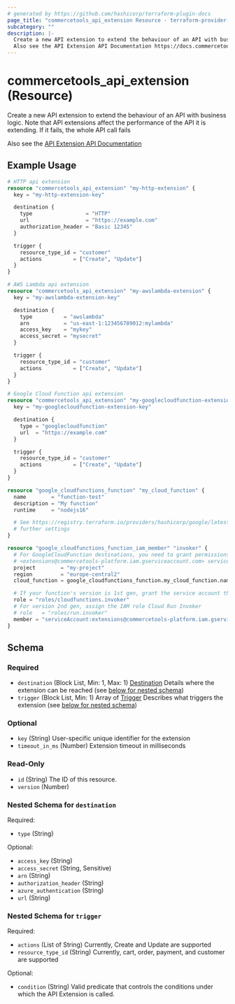 ```yaml
---
# generated by https://github.com/hashicorp/terraform-plugin-docs
page_title: "commercetools_api_extension Resource - terraform-provider-commercetools"
subcategory: ""
description: |-
  Create a new API extension to extend the behaviour of an API with business logic. Note that API extensions affect the performance of the API it is extending. If it fails, the whole API call fails
  Also see the API Extension API Documentation https://docs.commercetools.com/api/projects/api-extensions
---
```


# commercetools_api_extension (Resource)

Create a new API extension to extend the behaviour of an API with business logic. Note that API extensions affect the performance of the API it is extending. If it fails, the whole API call fails 

Also see the [API Extension API Documentation](https://docs.commercetools.com/api/projects/api-extensions)

## Example Usage

```terraform
# HTTP api extension
resource "commercetools_api_extension" "my-http-extension" {
  key = "my-http-extension-key"

  destination {
    type                 = "HTTP"
    url                  = "https://example.com"
    authorization_header = "Basic 12345"
  }

  trigger {
    resource_type_id = "customer"
    actions          = ["Create", "Update"]
  }
}

# AWS Lambda api extension
resource "commercetools_api_extension" "my-awslambda-extension" {
  key = "my-awslambda-extension-key"

  destination {
    type          = "awslambda"
    arn           = "us-east-1:123456789012:mylambda"
    access_key    = "mykey"
    access_secret = "mysecret"
  }

  trigger {
    resource_type_id = "customer"
    actions          = ["Create", "Update"]
  }
}

# Google Cloud Function api extension
resource "commercetools_api_extension" "my-googlecloudfunction-extension" {
  key = "my-googlecloudfunction-extension-key"

  destination {
    type = "googlecloudfunction"
    url  = "https://example.com"
  }

  trigger {
    resource_type_id = "customer"
    actions          = ["Create", "Update"]
  }
}

resource "google_cloudfunctions_function" "my_cloud_function" {
  name        = "function-test"
  description = "My function"
  runtime     = "nodejs16"

  # See https://registry.terraform.io/providers/hashicorp/google/latest/docs/resources/cloudfunctions_function for any
  # further settings
}

resource "google_cloudfunctions_function_iam_member" "invoker" {
  # For GoogleCloudFunction destinations, you need to grant permissions to the
  # <extensions@commercetools-platform.iam.gserviceaccount.com> service account to invoke your function.
  project        = "my-project"
  region         = "europe-central2"
  cloud_function = google_cloudfunctions_function.my_cloud_function.name

  # If your function's version is 1st gen, grant the service account the IAM role Cloud Functions Invoker
  role = "roles/cloudfunctions.invoker"
  # For version 2nd gen, assign the IAM role Cloud Run Invoker
  # role   = "roles/run.invoker"
  member = "serviceAccount:extensions@commercetools-platform.iam.gserviceaccount.com"
}
```

<!-- schema generated by tfplugindocs -->
## Schema

### Required

- `destination` (Block List, Min: 1, Max: 1) [Destination](https://docs.commercetools.com/api/projects/api-extensions#destination) Details where the extension can be reached (see [below for nested schema](#nestedblock--destination))
- `trigger` (Block List, Min: 1) Array of [Trigger](https://docs.commercetools.com/api/projects/api-extensions#trigger) Describes what triggers the extension (see [below for nested schema](#nestedblock--trigger))

### Optional

- `key` (String) User-specific unique identifier for the extension
- `timeout_in_ms` (Number) Extension timeout in milliseconds

### Read-Only

- `id` (String) The ID of this resource.
- `version` (Number)

<a id="nestedblock--destination"></a>
### Nested Schema for `destination`

Required:

- `type` (String)

Optional:

- `access_key` (String)
- `access_secret` (String, Sensitive)
- `arn` (String)
- `authorization_header` (String)
- `azure_authentication` (String)
- `url` (String)


<a id="nestedblock--trigger"></a>
### Nested Schema for `trigger`

Required:

- `actions` (List of String) Currently, Create and Update are supported
- `resource_type_id` (String) Currently, cart, order, payment, and customer are supported

Optional:

- `condition` (String) Valid predicate that controls the conditions under which the API Extension is called.

